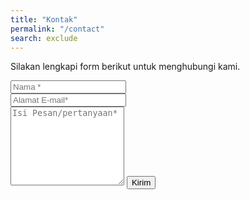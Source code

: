 ```yaml
---
title: "Kontak"
permalink: "/contact"
search: exclude
---
```


<form id="kontak" action="https://formspree.io/{{site.formspree}}" method="POST">    
<p class="mb-4">Silakan lengkapi form berikut untuk menghubungi kami.</p>
<div class="form-group row">
<div class="col-md-6">
<input class="form-control" type="text" name="name" placeholder="Nama *" required>
</div>
<div class="col-md-6">
<input class="form-control" type="email" name="email" placeholder="Alamat E-mail*" required>
</div>
</div>
<textarea rows="8" class="form-control mb-3" name="message" placeholder="Isi Pesan/pertanyaan*" required></textarea>    
<input class="btn btn-success" type="submit" value="Kirim">
</form>
<p id="kontak-status"></p>

<script>
  var form = document.getElementById("kontak");
  
  async function handleSubmit(event) {
    event.preventDefault();
    var status = document.getElementById("kontak-status");
    var ngumpet = document.getElementById("kontak");
    var data = new FormData(event.target);
    fetch(event.target.action, {
      method: form.method,
      body: data,
      headers: {
          'Accept': 'application/json'
      }
    }).then(response => {
      if (response.ok) {
        status.innerHTML = "Terima kasih atas kiriman anda!";
        kontak.setAttribute('style', 'display:none !important');
        form.reset()
      } else {
        response.json().then(data => {
          if (Object.hasOwn(data, 'errors')) {
            status.innerHTML = data["errors"].map(error => error["message"]).join(", ")
          } else {
            status.innerHTML = "Ups! Ada masalah saat mengirim form"
          }
        })
      }
    }).catch(error => {
      status.innerHTML = "Ups! Ada masalah saat mengirim  form"
    });
  }
  form.addEventListener("submit", handleSubmit)

  document.addEventListener("DOMContentLoaded", function() {
    var elements = document.getElementsByTagName("INPUT");
    for (var i = 0; i < elements.length; i++) {
        elements[i].oninvalid = function(e) {
            e.target.setCustomValidity("");
            if (!e.target.validity.valid) {
                e.target.setCustomValidity("Mohon isi bagian ini);
            }
        };
        elements[i].oninput = function(e) {
            e.target.setCustomValidity("");
        };
    }
})
</script>